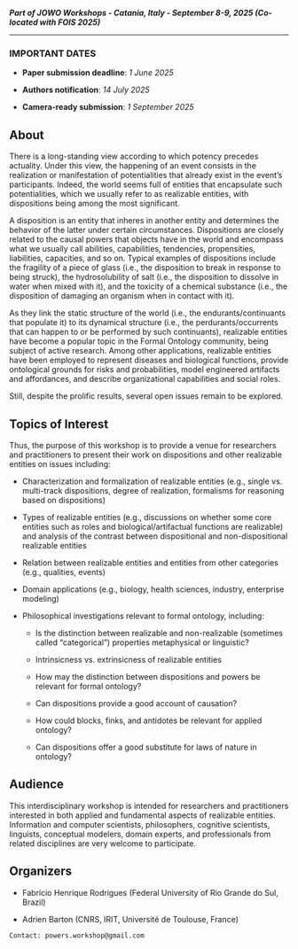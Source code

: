 **_Part of JOWO Workshops - Catania, Italy - September 8-9, 2025 (Co-located with FOIS 2025)_**
* * *     

### IMPORTANT DATES

* **Paper submission deadline**: _1 June 2025_

* **Authors notification**: _14 July 2025_

* **Camera-ready submission**: _1 September 2025_

## About

There is a long-standing view according to which potency precedes  actuality. Under this view, the happening of an event consists in the realization or manifestation of potentialities that already exist in the event’s participants. Indeed, the world seems full of entities that encapsulate such potentialities, which we usually refer to as realizable entities, with dispositions being among the most significant. 

A disposition is an entity that inheres in another entity and determines the behavior of the latter under certain circumstances. Dispositions are closely related to the causal powers that objects have in the world and encompass what we usually call abilities, capabilities, tendencies, propensities, liabilities, capacities, and so on. Typical examples of dispositions include the fragility of a piece of glass (i.e., the disposition to break in response to being struck), the hydrosolubility of salt (i.e., the disposition to dissolve in water when mixed with it), and the toxicity of a chemical substance (i.e., the disposition of damaging an organism when in contact with it).

As they link the static structure of the world (i.e., the endurants/continuants that populate it) to its dynamical structure (i.e., the perdurants/occurrents that can happen to or be performed by such continuants), realizable entities have become a popular topic in the Formal Ontology community, being subject of active research. Among other applications, realizable entities have been employed to represent diseases and biological functions, provide ontological grounds for risks and probabilities, model engineered artifacts and affordances, and describe organizational capabilities and social roles. 

Still, despite the prolific results, several open issues remain to be explored.

## Topics of Interest

Thus, the purpose of this workshop is to provide a venue for researchers and practitioners to present their work on dispositions and other realizable entities on issues including:

* Characterization and formalization of realizable entities (e.g., single vs. multi-track dispositions, degree of realization, formalisms for reasoning based on dispositions)

* Types of realizable entities (e.g., discussions on whether some core entities such as roles and biological/artifactual functions are realizable) and analysis of the contrast between dispositional and non-dispositional realizable entities

* Relation between realizable entities and entities from other categories (e.g., qualities, events)

* Domain applications (e.g., biology, health sciences, industry, enterprise modeling)

* Philosophical investigations relevant to formal ontology, including:

  - Is the distinction between realizable and non-realizable (sometimes called “categorical”) properties metaphysical or linguistic? 

  - Intrinsicness vs. extrinsicness of realizable entities

  - How may the distinction between dispositions and powers be relevant for formal ontology?

  - Can dispositions provide a good account of causation?

  - How could blocks, finks, and antidotes be relevant for applied ontology?

  - Can dispositions offer a good substitute for laws of nature in ontology?

## Audience

This interdisciplinary workshop is intended for researchers and practitioners interested in both applied and fundamental aspects of realizable entities. Information and computer scientists, philosophers, cognitive scientists, linguists, conceptual modelers, domain experts, and professionals from related disciplines are very welcome to participate.




## Organizers

* Fabrício Henrique Rodrigues (Federal University of Rio Grande do Sul, Brazil)

* Adrien Barton (CNRS, IRIT, Université de Toulouse, France)

```
Contact: powers.workshop@gmail.com
```

